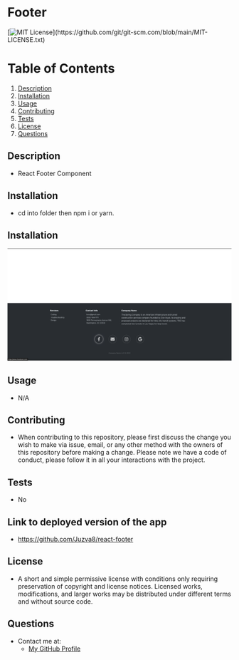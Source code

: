 # Footer 
  [![MIT License](https://img.shields.io/apm/l/atomic-design-ui.svg?)](https://github.com/git/git-scm.com/blob/main/MIT-LICENSE.txt)
  # Table of Contents
1. [Description](#description)
2. [Installation](#installation)
3. [Usage](#usage)
4. [Contributing](#contributing)
5. [Tests](#tests)
6. [License](#license)
7. [Questions](#questions)
## Description
* React Footer Component
## Installation
* cd into folder then npm i or yarn. 
## Installation
![screenshot](./src/Assets/Screenshot/screenshot.png)
## Usage
* N/A
## Contributing
* When contributing to this repository, please first discuss the change you wish to make via issue, email, or any other method with the owners of this repository before making a change. Please note we have a code of conduct, please follow it in all your interactions with the project.
## Tests
* No
## Link to deployed version of the app
* https://github.com/Juzva8/react-footer
## License
* A short and simple permissive license with conditions only requiring preservation of copyright and license notices. Licensed works, modifications, and larger works may be distributed under different terms and without source code.
## Questions
* Contact me at:
  * [My GitHub Profile](https://github.com/Juzva8)
